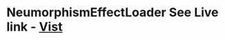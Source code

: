 # NeumorphismEffectLoader See Live link - [Vist](https://thejaved.github.io/NeumorphismEffectLoader/)
